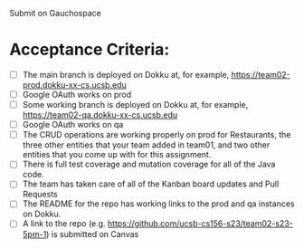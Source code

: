 Submit on Gauchospace

# Acceptance Criteria:

- [ ] The main branch is deployed on Dokku at, for example,
      <https://team02-prod.dokku-xx-cs.ucsb.edu>
- [ ] Google OAuth works on prod 
- [ ] Some working branch is deployed on Dokku at, for example,
      <https://team02-qa.dokku-xx-cs.ucsb.edu>
- [ ] Google OAuth works on qa
- [ ] The CRUD operations are working properly on prod for
      Restaurants, the three other entities that
      your team added in team01, and two other entities
      that you come up with for this assignment.
- [ ] There is full test coverage and mutation coverage
      for all of the Java code.
- [ ] The team has taken care of all of the 
      Kanban board updates and Pull Requests
- [ ] The README for the repo has working links to 
      the prod and qa instances on Dokku.
- [ ] A link to the repo 
      (e.g. <https://github.com/ucsb-cs156-s23/team02-s23-5pm-1>) is submitted on Canvas
